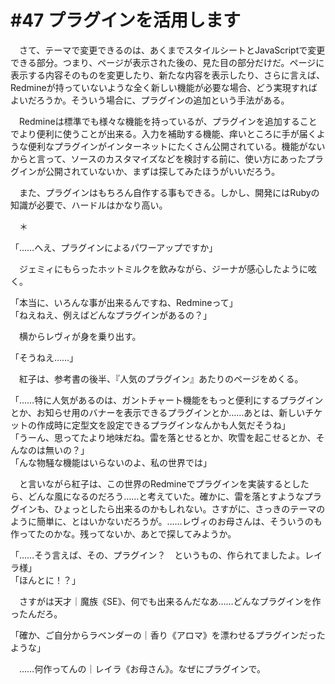 # #47 プラグインを活用します
　さて、テーマで変更できるのは、あくまでスタイルシートとJavaScriptで変更できる部分。つまり、ページが表示された後の、見た目の部分だけだ。ページに表示する内容そのものを変更したり、新たな内容を表示したり、さらに言えば、Redmineが持っていないような全く新しい機能が必要な場合、どう実現すればよいだろうか。そういう場合に、プラグインの追加という手法がある。

　Redmineは標準でも様々な機能を持っているが、プラグインを追加することでより便利に使うことが出来る。入力を補助する機能、痒いところに手が届くような便利なプラグインがインターネットにたくさん公開されている。機能がないからと言って、ソースのカスタマイズなどを検討する前に、使い方にあったプラグインが公開されていないか、まずは探してみたほうがいいだろう。

　また、プラグインはもちろん自作する事もできる。しかし、開発にはRubyの知識が必要で、ハードルはかなり高い。

　＊

「……へえ、プラグインによるパワーアップですか」

　ジェミィにもらったホットミルクを飲みながら、ジーナが感心したように呟く。

「本当に、いろんな事が出来るんですね、Redmineって」  
「ねえねえ、例えばどんなプラグインがあるの？」

　横からレヴィが身を乗り出す。

「そうねえ……」

　紅子は、参考書の後半、『人気のプラグイン』あたりのページをめくる。

「……特に人気があるのは、ガントチャート機能をもっと便利にするプラグインとか、お知らせ用のバナーを表示できるプラグインとか……あとは、新しいチケットの作成時に定型文を設定できるプラグインなんかも人気だそうね」  
「うーん、思ってたより地味だね。雷を落とせるとか、吹雪を起こせるとか、そんなのは無いの？」  
「んな物騒な機能はいらないのよ、私の世界では」

　と言いながら紅子は、この世界のRedmineでプラグインを実装するとしたら、どんな風になるのだろう……と考えていた。確かに、雷を落とすようなプラグインも、ひょっとしたら出来るのかもしれない。さすがに、さっきのテーマのように簡単に、とはいかないだろうが。……レヴィのお母さんは、そういうのも作ってたのかな。残ってないか、あとで探してみようか。

「……そう言えば、その、プラグイン？　というもの、作られてましたよ。レイラ様」  
「ほんとに！？」

　さすがは天才｜魔族《SE》、何でも出来るんだなあ……どんなプラグインを作ったんだろ。

「確か、ご自分からラベンダーの｜香り《アロマ》を漂わせるプラグインだったような」

　……何作ってんの｜レイラ《お母さん》。なぜにプラグインで。
